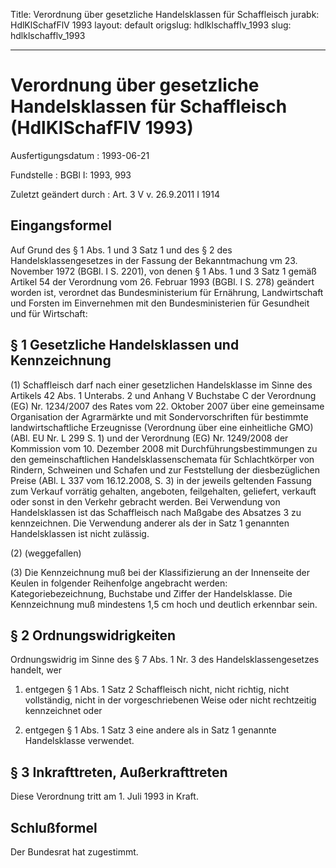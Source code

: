 Title: Verordnung über gesetzliche Handelsklassen für Schaffleisch
jurabk: HdlKlSchafFlV 1993
layout: default
origslug: hdlklschafflv_1993
slug: hdlklschafflv_1993

---

# Verordnung über gesetzliche Handelsklassen für Schaffleisch (HdlKlSchafFlV 1993)

Ausfertigungsdatum
:   1993-06-21

Fundstelle
:   BGBl I: 1993, 993

Zuletzt geändert durch
:   Art. 3 V v. 26.9.2011 I 1914


## Eingangsformel

Auf Grund des § 1 Abs. 1 und 3 Satz 1 und des § 2 des
Handelsklassengesetzes in der Fassung der Bekanntmachung vm 23.
November 1972 (BGBl. I S. 2201), von denen § 1 Abs. 1 und 3 Satz 1
gemäß Artikel 54 der Verordnung vom 26. Februar 1993 (BGBl. I S. 278)
geändert worden ist, verordnet das Bundesministerium für Ernährung,
Landwirtschaft und Forsten im Einvernehmen mit den Bundesministerien
für Gesundheit und für Wirtschaft:


## § 1 Gesetzliche Handelsklassen und Kennzeichnung

(1) Schaffleisch darf nach einer gesetzlichen Handelsklasse im Sinne
des Artikels 42 Abs. 1 Unterabs. 2 und Anhang V Buchstabe C der
Verordnung (EG) Nr. 1234/2007 des Rates vom 22. Oktober 2007 über eine
gemeinsame Organisation der Agrarmärkte und mit Sondervorschriften für
bestimmte landwirtschaftliche Erzeugnisse (Verordnung über eine
einheitliche GMO) (ABl. EU Nr. L 299 S. 1) und der Verordnung (EG) Nr.
1249/2008 der Kommission vom 10. Dezember 2008 mit
Durchführungsbestimmungen zu den gemeinschaftlichen
Handelsklassenschemata für Schlachtkörper von Rindern, Schweinen und
Schafen und zur Feststellung der diesbezüglichen Preise (ABl. L 337
vom 16.12.2008, S. 3) in der jeweils geltenden Fassung zum Verkauf
vorrätig gehalten, angeboten, feilgehalten, geliefert, verkauft oder
sonst in den Verkehr gebracht werden. Bei Verwendung von
Handelsklassen ist das Schaffleisch nach Maßgabe des Absatzes 3 zu
kennzeichnen. Die Verwendung anderer als der in Satz 1 genannten
Handelsklassen ist nicht zulässig.

(2) (weggefallen)

(3) Die Kennzeichnung muß bei der Klassifizierung an der Innenseite
der Keulen in folgender Reihenfolge angebracht werden:
Kategoriebezeichnung, Buchstabe und Ziffer der Handelsklasse. Die
Kennzeichnung muß mindestens 1,5 cm hoch und deutlich erkennbar sein.


## § 2 Ordnungswidrigkeiten

Ordnungswidrig im Sinne des § 7 Abs. 1 Nr. 3 des
Handelsklassengesetzes handelt, wer

1.  entgegen § 1 Abs. 1 Satz 2 Schaffleisch nicht, nicht richtig, nicht
    vollständig, nicht in der vorgeschriebenen Weise oder nicht
    rechtzeitig kennzeichnet oder


2.  entgegen § 1 Abs. 1 Satz 3 eine andere als in Satz 1 genannte
    Handelsklasse verwendet.





## § 3 Inkrafttreten, Außerkrafttreten

Diese Verordnung tritt am 1. Juli 1993 in Kraft.


## Schlußformel

Der Bundesrat hat zugestimmt.

